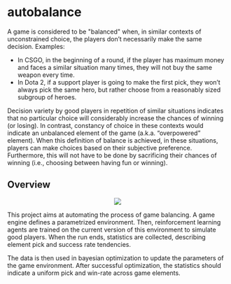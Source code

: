 # autobalance

A game is considered to be "balanced" when, in similar contexts of unconstrained choice, the players don’t necessarily make the same decision. Examples:

<ul>
  <li>In CSGO, in the beginning of a round, if the player has maximum money and faces a similar situation many times, they will not buy the same weapon every time.</li>
  <li>In Dota 2, if a support player is going to make the first pick, they won’t always pick the same hero, but rather choose from a reasonably sized subgroup of heroes.</li>
</ul>

Decision variety by good players in repetition of similar situations indicates that no particular choice will considerably increase the chances of winning (or losing). In contrast, constancy of choice in these contexts would indicate an unbalanced element of the game (a.k.a. “overpowered” element). When this definition of balance is achieved, in these situations, players can make choices based on their subjective preference. Furthermore, this will not have to be done by sacrificing their chances of winning (i.e., choosing between having fun or winning).

## Overview

<p align = "center">
  <img src = "https://github.com/LucasMSpereira/autobalance/assets/84910559/9645b84c-d088-47cc-a65f-82f35e23e737">
</p>

This project aims at automating the process of game balancing. A game engine defines a parametrized environment. Then, reinforcement learning agents are trained on the current version of this environment to simulate good players. When the run ends, statistics are collected, describing element pick and success rate tendencies.

The data is then used in bayesian optimization to update the parameters of the game environment. After successful optimization, the statistics should indicate a uniform pick and win-rate across game elements.
